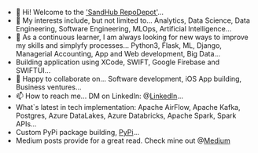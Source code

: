 - 👋 Hi! Welcome to the ['SandHub RepoDepot'](https://github.com/manoritesandeep/)...
- 👀 My interests include, but not limited to... Analytics, Data Science, Data Engineering, Software Engineering, MLOps, Artificial Intelligence...
- 🌱 As a continuous learner, I am always looking for new ways to improve my skills and simplyfy processes... Python3, Flask, ML, Django, Managerial Accounting, App and Web development, Big Data...
- Building application using XCode, SWIFT, Google Firebase and SWIFTUI...
- 💞️ Happy to collaborate on... Software development, iOS App building, Business ventures...
- 📫 How to reach me... DM on LinkedIn: @[LinkedIn](www.linkedin.com/in/sandeepsolanki)...
- What`s latest in tech implementation: Apache AirFlow, Apache Kafka, Postgres, Azure DataLakes, Azure Databricks, Apache Spark, Spark APIs...
- Custom PyPi package building, [PyPi](https://pypi.org/user/sandeepsolanki/)...
- Medium posts provide for a great read. Check mine out @[Medium](https://medium.com/@manoritesandeep/exploring-the-airbnb-dataset-unveiling-insights-and-trends-e7c6d4618298)
<!---
manoritesandeep/manoritesandeep is a ✨ special ✨ repository because its `README.md` (this file) appears on your GitHub profile.
You can click the Preview link to take a look at your changes.
--->
